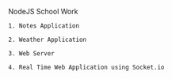 
   NodeJS School Work

	1. Notes Application

	2. Weather Application

	3. Web Server

	4. Real Time Web Application using Socket.io

	

